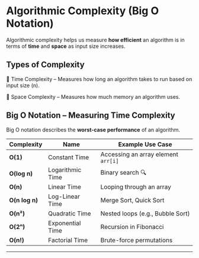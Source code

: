 # Algorithmic Complexity (Big O Notation) 
Algorithmic complexity helps us measure **how efficient** an algorithm is in terms of **time** and **space** as input size increases.  


## Types of Complexity
🔹 Time Complexity – Measures how long an algorithm takes to run based on input size (n).

🔹 Space Complexity – Measures how much memory an algorithm uses.

## Big O Notation – Measuring Time Complexity
Big O notation describes the **worst-case performance** of an algorithm.  

| Complexity  | Name                | Example Use Case |
|------------|---------------------|-----------------|
| **O(1)**   | Constant Time       | Accessing an array element `arr[i]` |
| **O(log n)** | Logarithmic Time   | Binary search 🔍 |
| **O(n)**   | Linear Time         | Looping through an array |
| **O(n log n)** | Log-Linear Time  | Merge Sort, Quick Sort |
| **O(n²)**  | Quadratic Time      | Nested loops (e.g., Bubble Sort) |
| **O(2ⁿ)**  | Exponential Time    | Recursion in Fibonacci |
| **O(n!)**  | Factorial Time      | Brute-force permutations |

---

